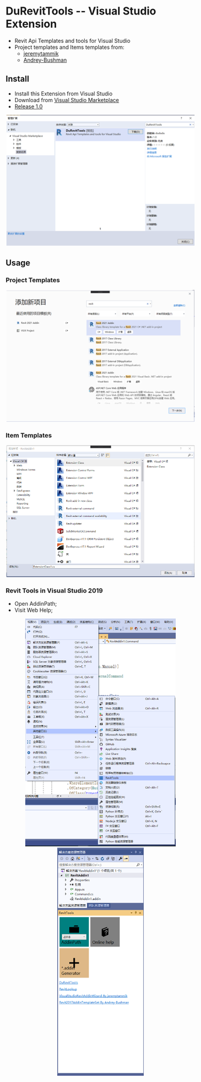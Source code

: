 # DuRevitTools -- Visual Studio Extension

* Revit Api Templates and tools for Visual Studio
* Project templates and Items templates from:
    * [jeremytammik](https://github.com/jeremytammik/VisualStudioRevitAddinWizard)
    * [Andrey-Bushman](https://github.com/Andrey-Bushman/Revit2017AddInTemplateSet)

## Install

* Install this Extension from Visual Studio
* Download from [Visual Studio Marketplace](https://marketplace.visualstudio.com/items?itemName=dududu.DuRevitTools)
* [Release 1.0](https://github.com/weianweigan/DuRevitTools/releases)

<div align="center">
    <img src="resources\Extension.png" width="500"/>
</div>

## Usage

### Project Templates

<div align="center">
    <img src="resources\projects.png" width="500">
</div>

### Item Templates

<div align="center">
    <img src="resources\items.png" width="500">
</div>

### Revit Tools in Visual Studio 2019

* Open AddinPath;
* Visit Web Help;

<div align="center">
    <img src="resources\toolwindow.png" width="400">
    <img src="resources\tools.png" width="230">
</div>
